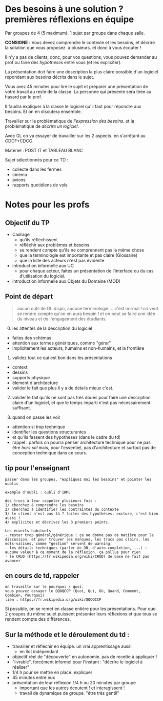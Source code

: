 # Des besoins à une solution ? premières réflexions en équipe

Par groupes de 4 (5 maximum). 1 sujet par groupe dans chaque salle. 

**CONSIGNE** : Vous devez comprendre le contexte et les besoins, et décrire la solution que vous proposez. à plusieurs. et donc à vous écouter !

Il n'y a pas de clients, donc, pour vos questions, vous pouvez demander au prof ou faire des *hypothèses* entre vous (et les expliciter).

La présentation doit faire une description la plus claire possible d'un logiciel répondant aux besoins décrits dans le sujet.

Vous avez 45 minutes pour lire le sujet et préparer une présentation de votre travail au reste de la classe.
La personne qui présente sera tirée au hasard par le prof.

Il faudra expliquer à la classe le logiciel qu'il faut pour répondre aux besoins. Et on en discutera ensemble.

Travailler sur la problématique de *l'expression des besoins*. et la problématique de *décrire un logiciel*.

Avec GL on va essayer de travailler sur les 2 aspects. en s'arrêtant au CDCF+CDCG. 

Matériel : POST IT et TABLEAU BLANC

Sujet sélectionnés pour ce TD :

- collecte dans les fermes
- cinéma
- avions
- rapports quotidiens de vols

# Notes pour les profs

## Objectif du TP

- Cadrage 
    - qu'ils réfléchissent 
    - réfléchir aux problèmes et besoins
    - se rendent compte qu'ils ne comprennent pas la même chose
    - que la terminologie est importante et pas claire (Glossaire)
    - que la liste des acteurs n'est pas évidente
- introduction informelle aux UC
    - pour chaque acteur, faites un présentation de l’interface ou du cas d’utilisation du logiciel.
- introduction informelle aux Objets du Domaine (MOD)

## Point de départ

> aucun outil de GL dispo, aucune terminologie ... c'est normal ! on veut se rendre compte qu'on en aura besoin !
> et on peut se faire une idée du niveau et de l'engagement des étudiants.


0. les attentes de la description du logiciel

- faites des schémas
- attention aux termes génériques, comme "gérer"
- implicitement les acteurs, humains et non-humains, et la frontière

1. validez tout ce qui est bon dans les présentations

- context 
- dessins
- supports physique 
- élement d'architecture 
- valider le fait que plus il y a de détails mieux c'est.

2. valider le fait qu'ils ne sont pas très doués pour faire une description claire d'un logiciel, et que le temps imparti n'est pas nécessairement suffisant.

3. quand on passe les voir

- attention si trop technique
- identifier les questions structurantes
- et qu'ils fassent des hypothèses (dans le cadre du td)
- rappel : parfois on pourra penser architecture technique pour ne pas être *hors sol* mais, pour l'essentiel, pas d'architecture et surtout pas de conception technique dans ce cours.

## tip pour l'enseignant

~~~
passer dans les groupes. "expliquez moi les besoins" et pointer les oublis

exemple d'oubli : oubli d'IHM.

des trucs à leur rappeler plusieurs fois : 
1/ cherchez à comprendre les besoins 
2/ cherchez à identifier les contraintes du contexte 
3/ le client n'est pas là ? faites des hypothèses. exclure, c'est bien aussi !
4/ explicitez et décrivez les 3 premiers points.

Les écueils habituels
- rester trop général/générique : ça ne donne pas de matière pour la discussion, et pour trouver les manques, les trucs pas clairs. les mots-valises, comme "gestion" servent de warning. 
- les détails techniques (parler de DB, d'auto-completion, ...) : aucune valeur à ce moment de la réflexion. ça pollue pour rien
- le CRUD (https://fr.wikipedia.org/wiki/CRUD) de base ne fait pas avancer 
~~~

## en cours de td, rappeler

~~~
on travaille sur le pourquoi / quoi.
vous pouvez essayer le QQOQCCP (Quoi, Qui, Où, Quand, Comment, Combien, Pourquoi)
lien : https://fr.wikipedia.org/wiki/QQOQCCP
~~~

Si possible, on se remet en classe entière pour les présentations. Pour que 2 groupes du même sujet puissent présenter leurs réflexions et que tous se rendent compte des différences. 

## Sur la méthode et le déroulement du td :

- travailler et réfléchir en équipe. un vrai apprentissage aussi
    - en îlot indépendant
- objectif réel de "découverte" en autonomie. pas de recette à appliquer !
- "livrable", forcément informel pour l'instant : "décrire le logiciel à réaliser"
- 1/4 h pour se mettre en place. expliquer 
- 45 minutes entre eux
- présentation de leur réflexion 1/4 h ou 20 minutes par groupe
    - important que les autres écoutent ! et interagissent ! 
    - travail de dynamique de groupe. "être très gentil"
